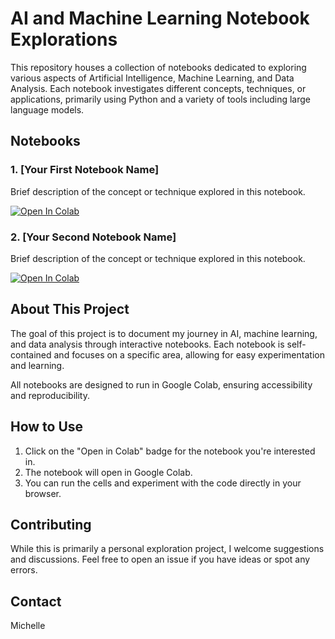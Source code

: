 # AI and Machine Learning Notebook Explorations

This repository houses a collection of notebooks dedicated to exploring various aspects of Artificial Intelligence, Machine Learning, and Data Analysis. Each notebook investigates different concepts, techniques, or applications, primarily using Python and a variety of tools including large language models.

## Notebooks

### 1. [Your First Notebook Name]
Brief description of the concept or technique explored in this notebook.

[![Open In Colab](https://colab.research.google.com/assets/colab-badge.svg)](https://colab.research.google.com/github/YOUR_USERNAME/ai-ml-notebook-explorations/blob/main/NOTEBOOK1_NAME.ipynb)

### 2. [Your Second Notebook Name]
Brief description of the concept or technique explored in this notebook.

[![Open In Colab](https://colab.research.google.com/assets/colab-badge.svg)](https://colab.research.google.com/github/YOUR_USERNAME/ai-ml-notebook-explorations/blob/main/NOTEBOOK2_NAME.ipynb)

## About This Project

The goal of this project is to document my journey in AI, machine learning, and data analysis through interactive notebooks. Each notebook is self-contained and focuses on a specific area, allowing for easy experimentation and learning.

All notebooks are designed to run in Google Colab, ensuring accessibility and reproducibility.

## How to Use

1. Click on the "Open in Colab" badge for the notebook you're interested in.
2. The notebook will open in Google Colab.
3. You can run the cells and experiment with the code directly in your browser.

## Contributing

While this is primarily a personal exploration project, I welcome suggestions and discussions. Feel free to open an issue if you have ideas or spot any errors.

## Contact

Michelle

